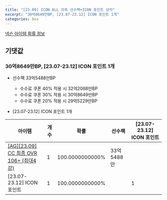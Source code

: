 ```yaml
---
title: "[23.09] ICON ALL 의뢰 선수팩+ICON 포인트 상자"
excerpt: "30억8649만BP, [23.07-23.12] ICON 포인트 1개"
categories: box
---
```

[넥슨 아이템 확률 정보](http://iteminfo.nexon.com/probability/fo4?sn=7253)

## 기댓값
### 30억8649만BP, [23.07-23.12] ICON 포인트 1개
  - 선수팩 33억5488만BP
    - 수수료 쿠폰 40% 적용 시 32억2068만BP
    - 수수료 쿠폰 30% 적용 시 30억8649만BP
    - 수수료 쿠폰 20% 적용 시 29억5229만BP

  - [23.07-23.12] ICON 포인트 1개

|아이템|개수|확률|선수팩|[23.07-23.12] ICON 포인트|
|---|---|---|---|---|
|[[AG][23.09] CC 최종 OVR 106+ (최대4강)](/player/7238)|1|100.0000000000%|33억5488만||
|[23.07-23.12] ICON 포인트|1|100.0000000000%||1|
